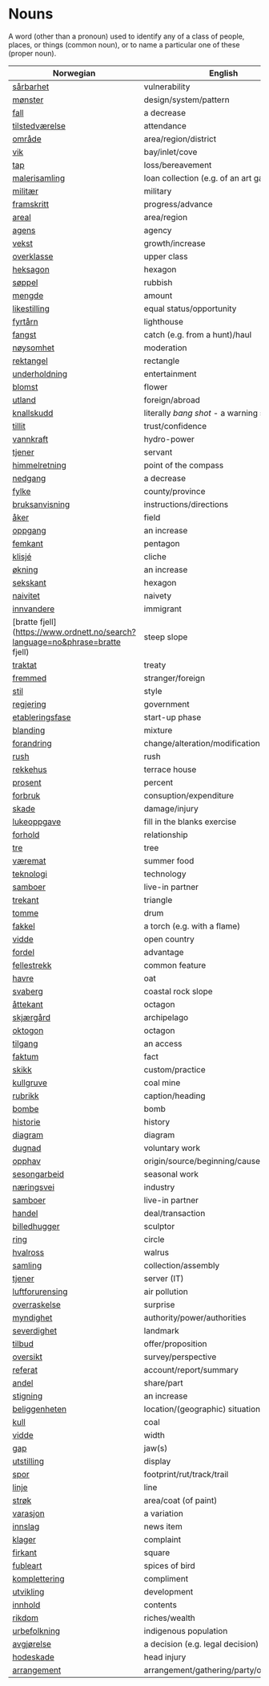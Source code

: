 # Nouns

A word (other than a pronoun) used to identify any of a class of people, places, or things (common noun), or to name a particular one of these (proper noun).

| Norwegian | English | Gender |
| --- | --- | --- |
| [sårbarhet](https://www.ordnett.no/search?language=no&phrase=sårbarhet) | vulnerability | m |
| [mønster](https://www.ordnett.no/search?language=no&phrase=mønster) | design/system/pattern | i |
| [fall](https://www.ordnett.no/search?language=no&phrase=fall) | a decrease | i |
| [tilstedværelse](https://www.ordnett.no/search?language=no&phrase=tilstedværelse) | attendance | i |
| [område](https://www.ordnett.no/search?language=no&phrase=område) | area/region/district | i |
| [vik](https://www.ordnett.no/search?language=no&phrase=vik) | bay/inlet/cove | m |
| [tap](https://www.ordnett.no/search?language=no&phrase=tap) | loss/bereavement | i |
| [malerisamling](https://www.ordnett.no/search?language=no&phrase=malerisamling) | loan collection (e.g. of an art gallery) | m |
| [militær](https://www.ordnett.no/search?language=no&phrase=militær) | military | m |
| [framskritt](https://www.ordnett.no/search?language=no&phrase=framskritt) | progress/advance | i |
| [areal](https://www.ordnett.no/search?language=no&phrase=areal) | area/region | i |
| [agens](https://www.ordnett.no/search?language=no&phrase=agens) | agency | m |
| [vekst](https://www.ordnett.no/search?language=no&phrase=vekst) | growth/increase | m |
| [overklasse](https://www.ordnett.no/search?language=no&phrase=overklasse) | upper class | m |
| [heksagon](https://www.ordnett.no/search?language=no&phrase=heksagon) | hexagon | m |
| [søppel](https://www.ordnett.no/search?language=no&phrase=søppel) | rubbish | i |
| [mengde](https://www.ordnett.no/search?language=no&phrase=mengde) | amount | m |
| [likestilling](https://www.ordnett.no/search?language=no&phrase=likestilling) | equal status/opportunity | m |
| [fyrtårn](https://www.ordnett.no/search?language=no&phrase=fyrtårn) | lighthouse | i |
| [fangst](https://www.ordnett.no/search?language=no&phrase=fangst) | catch (e.g. from a hunt)/haul | m |
| [nøysomhet](https://www.ordnett.no/search?language=no&phrase=nøysomhet) | moderation | m |
| [rektangel](https://www.ordnett.no/search?language=no&phrase=rektangel) | rectangle | i |
| [underholdning](https://www.ordnett.no/search?language=no&phrase=underholdning) | entertainment | m |
| [blomst](https://www.ordnett.no/search?language=no&phrase=blomst) | flower | m |
| [utland](https://www.ordnett.no/search?language=no&phrase=utland) | foreign/abroad | m |
| [knallskudd](https://www.ordnett.no/search?language=no&phrase=knallskudd) | literally _bang shot_ - a warning shot gun | i |
| [tillit](https://www.ordnett.no/search?language=no&phrase=tillit) | trust/confidence | m |
| [vannkraft](https://www.ordnett.no/search?language=no&phrase=vannkraft) | hydro-power | m |
| [tjener](https://www.ordnett.no/search?language=no&phrase=tjener) | servant | m |
| [himmelretning](https://www.ordnett.no/search?language=no&phrase=himmelretning) | point of the compass | m |
| [nedgang](https://www.ordnett.no/search?language=no&phrase=nedgang) | a decrease | m |
| [fylke](https://www.ordnett.no/search?language=no&phrase=fylke) | county/province | i |
| [bruksanvisning](https://www.ordnett.no/search?language=no&phrase=bruksanvisning) | instructions/directions | m |
| [åker](https://www.ordnett.no/search?language=no&phrase=åker) | field | m |
| [oppgang](https://www.ordnett.no/search?language=no&phrase=oppgang) | an increase | m |
| [femkant](https://www.ordnett.no/search?language=no&phrase=femkant) | pentagon | m |
| [klisjé](https://www.ordnett.no/search?language=no&phrase=klisjé) | cliche | m |
| [økning](https://www.ordnett.no/search?language=no&phrase=økning) | an increase | m |
| [sekskant](https://www.ordnett.no/search?language=no&phrase=sekskant) | hexagon | m |
| [naivitet](https://www.ordnett.no/search?language=no&phrase=naivitet) | naivety | m |
| [innvandere](https://www.ordnett.no/search?language=no&phrase=innvandere) | immigrant | m |
| [bratte fjell](https://www.ordnett.no/search?language=no&phrase=bratte fjell) | steep slope | m |
| [traktat](https://www.ordnett.no/search?language=no&phrase=traktat) | treaty | m |
| [fremmed](https://www.ordnett.no/search?language=no&phrase=fremmed) | stranger/foreign | m |
| [stil](https://www.ordnett.no/search?language=no&phrase=stil) | style | m |
| [regjering](https://www.ordnett.no/search?language=no&phrase=regjering) | government | m |
| [etableringsfase](https://www.ordnett.no/search?language=no&phrase=etableringsfase) | start-up phase | m |
| [blanding](https://www.ordnett.no/search?language=no&phrase=blanding) | mixture | m |
| [forandring](https://www.ordnett.no/search?language=no&phrase=forandring) | change/alteration/modification | m |
| [rush](https://www.ordnett.no/search?language=no&phrase=rush) | rush | i |
| [rekkehus](https://www.ordnett.no/search?language=no&phrase=rekkehus) | terrace house | i |
| [prosent](https://www.ordnett.no/search?language=no&phrase=prosent) | percent | m |
| [forbruk](https://www.ordnett.no/search?language=no&phrase=forbruk) | consuption/expenditure | i |
| [skade](https://www.ordnett.no/search?language=no&phrase=skade) | damage/injury | m |
| [lukeoppgave](https://www.ordnett.no/search?language=no&phrase=lukeoppgave) | fill in the blanks exercise | m |
| [forhold](https://www.ordnett.no/search?language=no&phrase=forhold) | relationship | i |
| [tre](https://www.ordnett.no/search?language=no&phrase=tre) | tree | i |
| [væremat](https://www.ordnett.no/search?language=no&phrase=væremat) | summer food | m |
| [teknologi](https://www.ordnett.no/search?language=no&phrase=teknologi) | technology | m |
| [samboer](https://www.ordnett.no/search?language=no&phrase=samboer) | live-in partner | m |
| [trekant](https://www.ordnett.no/search?language=no&phrase=trekant) | triangle | m |
| [tomme](https://www.ordnett.no/search?language=no&phrase=tomme) | drum | m |
| [fakkel](https://www.ordnett.no/search?language=no&phrase=fakkel) | a torch (e.g. with a flame) | m |
| [vidde](https://www.ordnett.no/search?language=no&phrase=vidde) | open country | m |
| [fordel](https://www.ordnett.no/search?language=no&phrase=fordel) | advantage | m |
| [fellestrekk](https://www.ordnett.no/search?language=no&phrase=fellestrekk) | common feature | i |
| [havre](https://www.ordnett.no/search?language=no&phrase=havre) | oat | m |
| [svaberg](https://www.ordnett.no/search?language=no&phrase=svaberg) | coastal rock slope | i |
| [åttekant](https://www.ordnett.no/search?language=no&phrase=åttekant) | octagon | m |
| [skjærgård](https://www.ordnett.no/search?language=no&phrase=skjærgård) | archipelago | m |
| [oktogon](https://www.ordnett.no/search?language=no&phrase=oktogon) | octagon | m |
| [tilgang](https://www.ordnett.no/search?language=no&phrase=tilgang) | an access | i |
| [faktum](https://www.ordnett.no/search?language=no&phrase=faktum) | fact | i |
| [skikk](https://www.ordnett.no/search?language=no&phrase=skikk) | custom/practice | m |
| [kullgruve](https://www.ordnett.no/search?language=no&phrase=kullgruve) | coal mine | m |
| [rubrikk](https://www.ordnett.no/search?language=no&phrase=rubrikk) | caption/heading | m |
| [bombe](https://www.ordnett.no/search?language=no&phrase=bombe) | bomb | m |
| [historie](https://www.ordnett.no/search?language=no&phrase=historie) | history | m/f |
| [diagram](https://www.ordnett.no/search?language=no&phrase=diagram) | diagram | i |
| [dugnad](https://www.ordnett.no/search?language=no&phrase=dugnad) | voluntary work | m |
| [opphav](https://www.ordnett.no/search?language=no&phrase=opphav) | origin/source/beginning/cause | i |
| [sesongarbeid](https://www.ordnett.no/search?language=no&phrase=sesongarbeid) | seasonal work | i |
| [næringsvei](https://www.ordnett.no/search?language=no&phrase=næringsvei) | industry | m |
| [samboer](https://www.ordnett.no/search?language=no&phrase=samboer) | live-in partner | m |
| [handel](https://www.ordnett.no/search?language=no&phrase=handel) | deal/transaction | m |
| [billedhugger](https://www.ordnett.no/search?language=no&phrase=billedhugger) | sculptor | m |
| [ring](https://www.ordnett.no/search?language=no&phrase=ring) | circle | m |
| [hvalross](https://www.ordnett.no/search?language=no&phrase=hvalross) | walrus | m |
| [samling](https://www.ordnett.no/search?language=no&phrase=samling) | collection/assembly | m |
| [tjener](https://www.ordnett.no/search?language=no&phrase=tjener) | server (IT) | m |
| [luftforurensing](https://www.ordnett.no/search?language=no&phrase=luftforurensing) | air pollution | m |
| [overraskelse](https://www.ordnett.no/search?language=no&phrase=overraskelse) | surprise | m |
| [myndighet](https://www.ordnett.no/search?language=no&phrase=myndighet) | authority/power/authorities | m |
| [severdighet](https://www.ordnett.no/search?language=no&phrase=severdighet) | landmark | m |
| [tilbud](https://www.ordnett.no/search?language=no&phrase=tilbud) | offer/proposition | i |
| [oversikt](https://www.ordnett.no/search?language=no&phrase=oversikt) | survey/perspective | m |
| [referat](https://www.ordnett.no/search?language=no&phrase=referat) | account/report/summary | i |
| [andel](https://www.ordnett.no/search?language=no&phrase=andel) | share/part | m |
| [stigning](https://www.ordnett.no/search?language=no&phrase=stigning) | an increase | m |
| [beliggenheten](https://www.ordnett.no/search?language=no&phrase=beliggenheten) | location/(geographic) situation | m/f |
| [kull](https://www.ordnett.no/search?language=no&phrase=kull) | coal | i |
| [vidde](https://www.ordnett.no/search?language=no&phrase=vidde) | width | m/f |
| [gap](https://www.ordnett.no/search?language=no&phrase=gap) | jaw(s) | m |
| [utstilling](https://www.ordnett.no/search?language=no&phrase=utstilling) | display | m |
| [spor](https://www.ordnett.no/search?language=no&phrase=spor) | footprint/rut/track/trail | i |
| [linje](https://www.ordnett.no/search?language=no&phrase=linje) | line | m |
| [strøk](https://www.ordnett.no/search?language=no&phrase=strøk) | area/coat (of paint) | i |
| [varasjon](https://www.ordnett.no/search?language=no&phrase=varasjon) | a variation | m |
| [innslag](https://www.ordnett.no/search?language=no&phrase=innslag) | news item | i |
| [klager](https://www.ordnett.no/search?language=no&phrase=klager) | complaint | m |
| [firkant](https://www.ordnett.no/search?language=no&phrase=firkant) | square | m |
| [fubleart](https://www.ordnett.no/search?language=no&phrase=fubleart) | spices of bird | m/f |
| [komplettering](https://www.ordnett.no/search?language=no&phrase=komplettering) | compliment | m |
| [utvikling](https://www.ordnett.no/search?language=no&phrase=utvikling) | development | m |
| [innhold](https://www.ordnett.no/search?language=no&phrase=innhold) | contents | i |
| [rikdom](https://www.ordnett.no/search?language=no&phrase=rikdom) | riches/wealth | m |
| [urbefolkning](https://www.ordnett.no/search?language=no&phrase=urbefolkning) | indigenous population | m |
| [avgjørelse](https://www.ordnett.no/search?language=no&phrase=avgjørelse) | a decision (e.g. legal decision) | m |
| [hodeskade](https://www.ordnett.no/search?language=no&phrase=hodeskade) | head injury | m |
| [arrangement](https://www.ordnett.no/search?language=no&phrase=arrangement) | arrangement/gathering/party/organisation | i |


